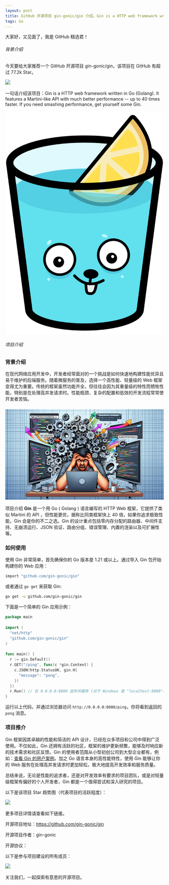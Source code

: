 ```yaml
---
layout: post
title: GitHub 开源项目 gin-gonic/gin 介绍，Gin is a HTTP web framework written in Go (Golang). It features a Martini-like API with much better performance -- up to 40 times faster. If you need smashing performance, get yourself some Gin.
tags: Go
---
```


大家好，又见面了，我是 GitHub 精选君！

###### 背景介绍

今天要给大家推荐一个 GitHub 开源项目 gin-gonic/gin，该项目在 GitHub 有超过 77.2k Star。

![](https://stats.deeptrain.net/repo/gin-gonic/gin/?theme=light)

一句话介绍该项目：Gin is a HTTP web framework written in Go (Golang). It features a Martini-like API with much better performance -- up to 40 times faster. If you need smashing performance, get yourself some Gin.




![](https://raw.githubusercontent.com/gin-gonic/logo/master/color.png)


###### 项目介绍

### 背景介绍
在现代网络应用开发中，开发者经常面对的一个挑战是如何快速地构建性能优异且易于维护的后端服务。随着微服务的普及，选择一个高性能、轻量级的 Web 框架变得尤为重要。传统的框架虽然功能齐全，但往往会因为其重量级的特性而牺牲性能，特别是在处理高并发请求时。性能瓶颈、复杂的配置和低效的开发流程常常使开发者苦恼。

### 

![](https://raw.githubusercontent.com/ZhuPeng/pic/master/mac/compress_tmp-f7e3c3aa47d6418e8f079558819cf414.png)

项目介绍
**Gin** 是一个用 Go ( Golang ) 语言编写的 HTTP Web 框架，它提供了类似 Martini 的 API ，但性能更优，据称比同类框架快上 40 倍，如果你追求极致性能，Gin 会是你的不二之选。Gin 的设计重点包括零内存分配的路由器、中间件支持、无崩溃运行、JSON 验证、路由分组、错误管理、内置的渲染以及可扩展性等。

### 如何使用
使用 Gin 非常简单，首先确保你的 Go 版本是 1.21 或以上。通过导入 Gin 包开始构建你的 Web 应用：

```sh
import "github.com/gin-gonic/gin"
```

或者通过 `go get` 来获取 Gin:

```sh
go get -u github.com/gin-gonic/gin
```

下面是一个简单的 Gin 应用示例：

```go
package main

import (
  "net/http"
  "github.com/gin-gonic/gin"
)

func main() {
  r := gin.Default()
  r.GET("/ping", func(c *gin.Context) {
    c.JSON(http.StatusOK, gin.H{
      "message": "pong",
    })
  })
  r.Run() // 在 0.0.0.0:8080 监听并服务 (对于 Windows 是 "localhost:8080")
}
```

运行以上代码，并通过浏览器访问 `http://0.0.0.0:8080/ping`，你将看到返回的 `pong` 消息。

### 项目推介
Gin 框架因其卓越的性能和简洁的 API 设计，已经在众多项目和公司中得到广泛使用。不仅如此，Gin 还拥有活跃的社区，框架的维护更新频繁，能够及时响应新的技术需求和社区反馈。Gin 的使用者范围从小型初创公司到大型企业都有，例如：[查看 Gin 的用户案例](https://github.com/gin-gonic/gin#users)。加之 Go 语言本身的高性能特性，使用 Gin 能够让你的 Web 服务在处理高并发请求时更加轻松，极大地提高开发效率和服务质量。

总结来说，无论是性能的追求者，还是对开发效率有要求的项目团队，或是对轻量级框架有偏好的个人开发者，Gin 都是一个值得尝试和深入研究的项目。

以下是该项目 Star 趋势图（代表项目的活跃程度）：

![](https://api.star-history.com/svg?repos=gin-gonic/gin&type=Timeline)

更多项目详情请查看如下链接。

开源项目地址：https://github.com/gin-gonic/gin 

开源项目作者：gin-gonic

开源协议：

以下是参与项目建设的所有成员：

![](https://contrib.rocks/image?repo=gin-gonic/gin)

关注我们，一起探索有意思的开源项目。

